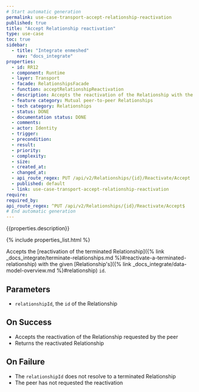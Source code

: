 ```yaml
---
# Start automatic generation
permalink: use-case-transport-accept-relationship-reactivation
published: true
title: "Accept Relationship reactivation"
type: use-case
toc: true
sidebar:
  - title: "Integrate enmeshed"
    nav: "docs_integrate"
properties:
  - id: RR12
  - component: Runtime
  - layer: Transport
  - facade: RelationshipsFacade
  - function: acceptRelationshipReactivation
  - description: Accepts the reactivation of the Relationship with the given `relationshipId`.
  - feature category: Mutual peer-to-peer Relationships
  - tech category: Relationships
  - status: DONE
  - documentation status: DONE
  - comments:
  - actor: Identity
  - trigger:
  - precondition:
  - result:
  - priority:
  - complexity:
  - size:
  - created_at:
  - changed_at:
  - api_route_regex: PUT /api/v2/Relationships/{id}/Reactivate/Accept
  - published: default
  - link: use-case-transport-accept-relationship-reactivation
require:
required_by:
api_route_regex: ^PUT /api/v2/Relationships/{id}/Reactivate/Accept$
# End automatic generation
---
```


{{properties.description}}

{% include properties_list.html %}

Accepts the [reactivation of the terminated Relationship]({% link _docs_integrate/terminate-relationships.md %}#reactivate-a-terminated-relationship) with the given [Relationship's]({% link _docs_integrate/data-model-overview.md %}#relationship) `id`.

## Parameters

- `relationshipId`, the `id` of the Relationship

## On Success

- Accepts the reactivation of the Relationship requested by the peer
- Returns the reactivated Relationship

## On Failure

- The `relationshipId` does not resolve to a terminated Relationship
- The peer has not requested the reactivation
